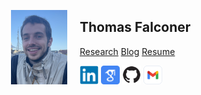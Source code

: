 
<img src="/assets/img/profile_pic.jpg" width="90" height="auto" alt="profile_pic.jpg" align="left"
        style="margin-left: 20px;margin-right: 20px;">

## Thomas Falconer

<a class="nav-link" href="/research/">Research</a>
<a class="nav-link" href="/blog/">Blog</a>
<a class="nav-link" href="/assets/pdf/resume.pdf">Resume</a>

[<img src="/assets/img/logos/linkedin.svg" width="30">](https://www.linkedin.com/in/thomas-falconer)
[<img src="/assets/img/logos/scholar.svg" width="30">](https://scholar.google.com/citations?user=LQgjWm0AAAAJ)
[<img src="/assets/img/logos/github.svg" width="30">](https://github.com/tdfalc)
[<img src="/assets/img/logos/gmail.svg" width="30">](mailto:tomdfalc@gmail.com)
